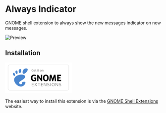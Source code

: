 # Always Indicator

GNOME shell extension to always show the new messages indicator on new messages.

<img src="indcator.png" alt="Preview">

## Installation

[<img src="https://raw.githubusercontent.com/andyholmes/gnome-shell-extensions-badge/master/get-it-on-ego.svg?sanitize=true" height="100">](https://extensions.gnome.org/extension/2594/always-indicator/)

The easiest way to install this extension is via the [GNOME Shell Extensions](https://extensions.gnome.org/extension/2594/always-indicator/) website.
